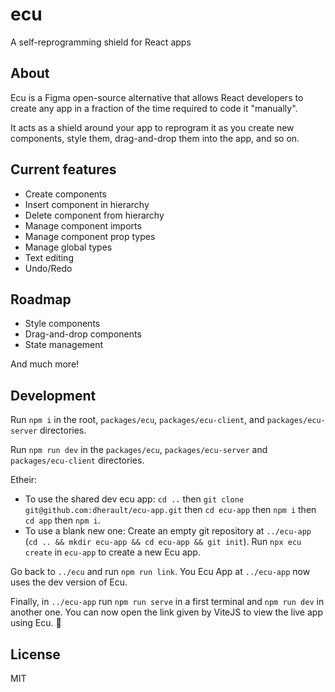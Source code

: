 # ecu

A self-reprogramming shield for React apps

## About

Ecu is a Figma open-source alternative that allows React developers to create any app in a fraction of the time required to code it "manually".

It acts as a shield around your app to reprogram it as you create new components, style them, drag-and-drop them into the app, and so on.

## Current features

- Create components
- Insert component in hierarchy
- Delete component from hierarchy
- Manage component imports
- Manage component prop types
- Manage global types
- Text editing
- Undo/Redo

## Roadmap

- Style components
- Drag-and-drop components
- State management

And much more!

## Development

Run `npm i` in the root, `packages/ecu`, `packages/ecu-client`, and `packages/ecu-server` directories.

Run `npm run dev` in the `packages/ecu`, `packages/ecu-server` and `packages/ecu-client` directories.

Etheir:
- To use the shared dev ecu app: `cd ..` then `git clone git@github.com:dherault/ecu-app.git` then `cd ecu-app` then `npm i` then `cd app` then `npm i`.
- To use a blank new one: Create an empty git repository at `../ecu-app` (`cd .. && mkdir ecu-app && cd ecu-app && git init`). Run `npx ecu create` in `ecu-app` to create a new Ecu app.

Go back to `../ecu` and run `npm run link`. You Ecu App at `../ecu-app` now uses the dev version of Ecu.

Finally, in `../ecu-app` run `npm run serve` in a first terminal and `npm run dev` in another one. You can now open the link given by ViteJS to view the live app using Ecu. :tada:

## License

MIT
